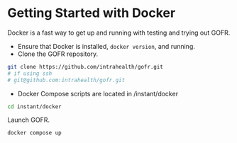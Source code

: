 # Getting Started with Docker

Docker is a fast way to get up and running with testing and trying out GOFR.

* Ensure that Docker is installed, `docker version`, and running.
* Clone the GOFR repository.
```sh
git clone https://github.com/intrahealth/gofr.git
# if using ssh
# git@github.com:intrahealth/gofr.git
```

* Docker Compose scripts are located in /instant/docker
```sh
cd instant/docker
```

Launch GOFR.
```sh
docker compose up
```






